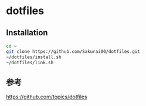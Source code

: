 # dotfiles

## Installation
```bash
cd ~
git clone https://github.com/Sakurai00/dotfiles.git
~/dotfiles/install.sh
~/dotfiles/link.sh
```



## 参考
https://github.com/topics/dotfiles
